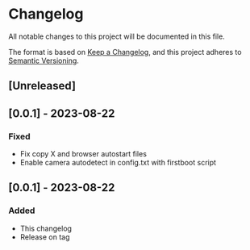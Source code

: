 # Changelog

All notable changes to this project will be documented in this file.

The format is based on [Keep a Changelog](https://keepachangelog.com/en/1.0.0/),
and this project adheres to [Semantic Versioning](https://semver.org/spec/v2.0.0.html).

## [Unreleased]

## [0.0.1] - 2023-08-22
### Fixed
- Fix copy X and browser autostart files
- Enable camera autodetect in config.txt with firstboot script

## [0.0.1] - 2023-08-22
### Added
- This changelog
- Release on tag
